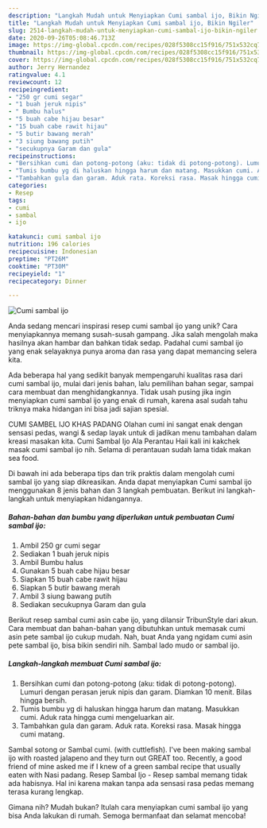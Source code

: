 ```yaml
---
description: "Langkah Mudah untuk Menyiapkan Cumi sambal ijo, Bikin Ngiler"
title: "Langkah Mudah untuk Menyiapkan Cumi sambal ijo, Bikin Ngiler"
slug: 2514-langkah-mudah-untuk-menyiapkan-cumi-sambal-ijo-bikin-ngiler
date: 2020-09-26T05:08:46.713Z
image: https://img-global.cpcdn.com/recipes/028f5308cc15f916/751x532cq70/cumi-sambal-ijo-foto-resep-utama.jpg
thumbnail: https://img-global.cpcdn.com/recipes/028f5308cc15f916/751x532cq70/cumi-sambal-ijo-foto-resep-utama.jpg
cover: https://img-global.cpcdn.com/recipes/028f5308cc15f916/751x532cq70/cumi-sambal-ijo-foto-resep-utama.jpg
author: Jerry Hernandez
ratingvalue: 4.1
reviewcount: 12
recipeingredient:
- "250 gr cumi segar"
- "1 buah jeruk nipis"
- " Bumbu halus"
- "5 buah cabe hijau besar"
- "15 buah cabe rawit hijau"
- "5 butir bawang merah"
- "3 siung bawang putih"
- "secukupnya Garam dan gula"
recipeinstructions:
- "Bersihkan cumi dan potong-potong (aku: tidak di potong-potong). Lumuri dengan perasan jeruk nipis dan garam. Diamkan 10 menit. Bilas hingga bersih."
- "Tumis bumbu yg di haluskan hingga harum dan matang. Masukkan cumi. Aduk rata hingga cumi mengeluarkan air."
- "Tambahkan gula dan garam. Aduk rata. Koreksi rasa. Masak hingga cumi matang."
categories:
- Resep
tags:
- cumi
- sambal
- ijo

katakunci: cumi sambal ijo 
nutrition: 196 calories
recipecuisine: Indonesian
preptime: "PT26M"
cooktime: "PT30M"
recipeyield: "1"
recipecategory: Dinner

---
```



![Cumi sambal ijo](https://img-global.cpcdn.com/recipes/028f5308cc15f916/751x532cq70/cumi-sambal-ijo-foto-resep-utama.jpg)

Anda sedang mencari inspirasi resep cumi sambal ijo yang unik? Cara menyiapkannya memang susah-susah gampang. Jika salah mengolah maka hasilnya akan hambar dan bahkan tidak sedap. Padahal cumi sambal ijo yang enak selayaknya punya aroma dan rasa yang dapat memancing selera kita.

Ada beberapa hal yang sedikit banyak mempengaruhi kualitas rasa dari cumi sambal ijo, mulai dari jenis bahan, lalu pemilihan bahan segar, sampai cara membuat dan menghidangkannya. Tidak usah pusing jika ingin menyiapkan cumi sambal ijo yang enak di rumah, karena asal sudah tahu triknya maka hidangan ini bisa jadi sajian spesial.

CUMI SAMBEL IJO KHAS PADANG Olahan cumi ini sangat enak dengan sensasi pedas, wangi &amp; sedap layak untuk di jadikan menu tambahan dalam kreasi masakan kita. Cumi Sambal Ijo Ala Perantau Haii kali ini kakchek masak cumi sambal ijo nih. Selama di perantauan sudah lama tidak makan sea food.


Di bawah ini ada beberapa tips dan trik praktis dalam mengolah cumi sambal ijo yang siap dikreasikan. Anda dapat menyiapkan Cumi sambal ijo menggunakan 8 jenis bahan dan 3 langkah pembuatan. Berikut ini langkah-langkah untuk menyiapkan hidangannya.

<!--inarticleads1-->

##### Bahan-bahan dan bumbu yang diperlukan untuk pembuatan Cumi sambal ijo:

1. Ambil 250 gr cumi segar
1. Sediakan 1 buah jeruk nipis
1. Ambil  Bumbu halus
1. Gunakan 5 buah cabe hijau besar
1. Siapkan 15 buah cabe rawit hijau
1. Siapkan 5 butir bawang merah
1. Ambil 3 siung bawang putih
1. Sediakan secukupnya Garam dan gula


Berikut resep sambal cumi asin cabe ijo, yang dilansir TribunStyle dari akun. Cara membuat dan bahan-bahan yang dibutuhkan untuk memasak cumi asin pete sambal ijo cukup mudah. Nah, buat Anda yang ngidam cumi asin pete sambal ijo, bisa bikin sendiri nih. Sambal lado mudo or sambal ijo. 

<!--inarticleads2-->

##### Langkah-langkah membuat Cumi sambal ijo:

1. Bersihkan cumi dan potong-potong (aku: tidak di potong-potong). Lumuri dengan perasan jeruk nipis dan garam. Diamkan 10 menit. Bilas hingga bersih.
1. Tumis bumbu yg di haluskan hingga harum dan matang. Masukkan cumi. Aduk rata hingga cumi mengeluarkan air.
1. Tambahkan gula dan garam. Aduk rata. Koreksi rasa. Masak hingga cumi matang.


Sambal sotong or Sambal cumi. (with cuttlefish). I&#39;ve been making sambal ijo with roasted jalapeno and they turn out GREAT too. Recently, a good friend of mine asked me if I knew of a green sambal recipe that usually eaten with Nasi padang. Resep Sambal Ijo - Resep sambal memang tidak ada habisnya. Hal ini karena makan tanpa ada sensasi rasa pedas memang terasa kurang lengkap. 

Gimana nih? Mudah bukan? Itulah cara menyiapkan cumi sambal ijo yang bisa Anda lakukan di rumah. Semoga bermanfaat dan selamat mencoba!
